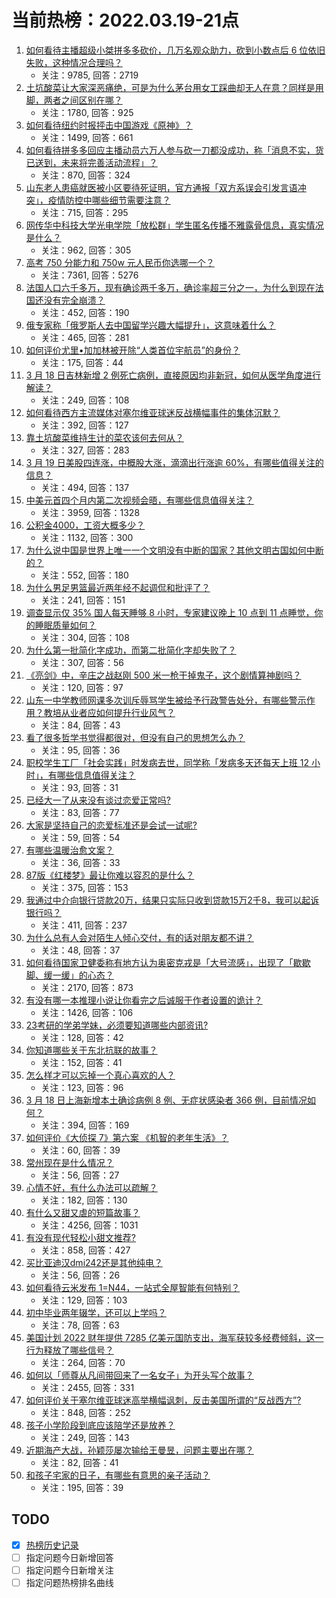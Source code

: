 # 当前热榜：2022.03.19-21点
1. [如何看待主播超级小桀拼多多砍价，几万名观众助力，砍到小数点后  6 位依旧失败，这种情况合理吗？](https://www.zhihu.com/question/522686785)
    * 关注：9785, 回答：2719
2. [土坑酸菜让大家深恶痛绝，可是为什么茅台用女工踩曲却无人在意？同样是用脚，两者之间区别在哪？](https://www.zhihu.com/question/522544974)
    * 关注：1780, 回答：925
3. [如何看待纽约时报抨击中国游戏《原神》？](https://www.zhihu.com/question/522559674)
    * 关注：1499, 回答：661
4. [如何看待拼多多回应主播动员六万人参与砍一刀都没成功，称「消息不实，货已送到，未来将完善活动流程」？](https://www.zhihu.com/question/522880081)
    * 关注：870, 回答：324
5. [山东老人患癌就医被小区要待死证明，官方通报「双方系误会引发言语冲突」，疫情防控中哪些细节需要注意？](https://www.zhihu.com/question/522804696)
    * 关注：715, 回答：295
6. [网传华中科技大学光电学院「放松群」学生匿名传播不雅露骨信息，真实情况是什么？](https://www.zhihu.com/question/522288423)
    * 关注：962, 回答：305
7. [高考 750 分能力和 750w 元人民币你选哪一个？](https://www.zhihu.com/question/435438184)
    * 关注：7361, 回答：5276
8. [法国人口六千多万，现有确诊两千多万，确诊率超三分之一，为什么到现在法国还没有完全崩溃？](https://www.zhihu.com/question/521888462)
    * 关注：452, 回答：190
9. [俄专家称「俄罗斯人去中国留学兴趣大幅提升」，这意味着什么？](https://www.zhihu.com/question/522317691)
    * 关注：465, 回答：281
10. [如何评价尤里•加加林被开除“人类首位宇航员”的身份？](https://www.zhihu.com/question/522812362)
    * 关注：175, 回答：44
11. [3 月 18 日吉林新增 2 例死亡病例，直接原因均非新冠，如何从医学角度进行解读？](https://www.zhihu.com/question/522861243)
    * 关注：249, 回答：108
12. [如何看待西方主流媒体对塞尔维亚球迷反战横幅事件的集体沉默？](https://www.zhihu.com/question/522801411)
    * 关注：392, 回答：127
13. [靠土坑酸菜维持生计的菜农该何去何从？](https://www.zhihu.com/question/522430979)
    * 关注：327, 回答：283
14. [3 月 19 日美股四连涨，中概股大涨，滴滴出行涨逾 60%，有哪些值得关注的信息？](https://www.zhihu.com/question/522804175)
    * 关注：494, 回答：137
15. [中美元首四个月内第二次视频会晤，有哪些信息值得关注？](https://www.zhihu.com/question/522745341)
    * 关注：3959, 回答：1328
16. [公积金4000，工资大概多少？](https://www.zhihu.com/question/442656404)
    * 关注：1132, 回答：300
17. [为什么说中国是世界上唯一一个文明没有中断的国家？其他文明古国如何中断的？](https://www.zhihu.com/question/32682567)
    * 关注：552, 回答：180
18. [为什么男足男篮最近两年经不起调侃和批评了？](https://www.zhihu.com/question/522557931)
    * 关注：241, 回答：151
19. [调查显示仅 35% 国人每天睡够 8 小时，专家建议晚上 10 点到 11 点睡觉，你的睡眠质量如何？](https://www.zhihu.com/question/522817232)
    * 关注：304, 回答：108
20. [为什么第一批简化字成功，而第二批简化字却失败了？](https://www.zhihu.com/question/26940415)
    * 关注：307, 回答：56
21. [《亮剑》中，辛庄之战赵刚 500 米一枪干掉鬼子，这个剧情算神剧吗？](https://www.zhihu.com/question/277646651)
    * 关注：120, 回答：97
22. [山东一中学教师网课多次训斥辱骂学生被给予行政警告处分，有哪些警示作用？教培从业者应如何提升行业风气？](https://www.zhihu.com/question/522710438)
    * 关注：84, 回答：43
23. [看了很多哲学书觉得都很对，但没有自己的思想怎么办？](https://www.zhihu.com/question/522565260)
    * 关注：95, 回答：36
24. [职校学生工厂「社会实践」时发病去世，同学称「发病多天还每天上班 12 小时」，有哪些信息值得关注？](https://www.zhihu.com/question/522823635)
    * 关注：93, 回答：31
25. [已经大一了从来没有谈过恋爱正常吗?](https://www.zhihu.com/question/522886547)
    * 关注：83, 回答：77
26. [大家是坚持自己的恋爱标准还是会试一试呢?](https://www.zhihu.com/question/522768047)
    * 关注：59, 回答：54
27. [有哪些温暖治愈文案？](https://www.zhihu.com/question/521856063)
    * 关注：36, 回答：33
28. [87版《红楼梦》最让你难以容忍的是什么？](https://www.zhihu.com/question/511724176)
    * 关注：375, 回答：153
29. [我通过中介向银行贷款20万，结果只实际只收到贷款15万2千8，我可以起诉银行吗？](https://www.zhihu.com/question/401496121)
    * 关注：411, 回答：237
30. [为什么总有人会对陌生人倾心交付，有的话对朋友都不讲？](https://www.zhihu.com/question/522886350)
    * 关注：48, 回答：37
31. [如何看待国家卫健委称有地方认为奥密克戎是「大号流感」，出现了「歇歇脚、缓一缓」的心态？](https://www.zhihu.com/question/522676609)
    * 关注：2170, 回答：873
32. [有没有哪一本推理小说让你看完之后诚服于作者设置的诡计？](https://www.zhihu.com/question/412549819)
    * 关注：1426, 回答：106
33. [23考研的学弟学妹，必须要知道哪些内部资讯?](https://www.zhihu.com/question/522746839)
    * 关注：128, 回答：42
34. [你知道哪些关于东北抗联的故事？](https://www.zhihu.com/question/357841275)
    * 关注：152, 回答：41
35. [怎么样才可以忘掉一个真心喜欢的人？](https://www.zhihu.com/question/522486256)
    * 关注：123, 回答：96
36. [3 月 18 日上海新增本土确诊病例 8 例、无症状感染者 366 例，目前情况如何？](https://www.zhihu.com/question/522800809)
    * 关注：394, 回答：169
37. [如何评价《大侦探 7》第六案 《机智的老年生活》？](https://www.zhihu.com/question/522352205)
    * 关注：60, 回答：39
38. [常州现在是什么情况？](https://www.zhihu.com/question/522037252)
    * 关注：56, 回答：27
39. [心情不好，有什么办法可以疏解？](https://www.zhihu.com/question/522404428)
    * 关注：182, 回答：130
40. [有什么又甜又虐的短篇故事？](https://www.zhihu.com/question/481850664)
    * 关注：4256, 回答：1031
41. [有没有现代轻松小甜文推荐?](https://www.zhihu.com/question/413462536)
    * 关注：858, 回答：427
42. [买比亚迪汉dmi242还是其他纯电？](https://www.zhihu.com/question/520490792)
    * 关注：56, 回答：26
43. [如何看待云⽶发布 1=N44，⼀站式全屋智能有何特别？](https://www.zhihu.com/question/522530643)
    * 关注：129, 回答：103
44. [初中毕业两年辍学，还可以上学吗？](https://www.zhihu.com/question/522819809)
    * 关注：78, 回答：63
45. [美国计划 2022 财年提供 7285 亿美元国防支出，海军获较多经费倾斜，这一行为释放了哪些信号？](https://www.zhihu.com/question/522634164)
    * 关注：264, 回答：70
46. [如何以「师尊从凡间带回来了一名女子」为开头写个故事？](https://www.zhihu.com/question/441114065)
    * 关注：2455, 回答：331
47. [如何评价关于塞尔维亚球迷高举横幅讽刺，反击美国所谓的“反战西方”?](https://www.zhihu.com/question/522721512)
    * 关注：848, 回答：252
48. [孩子小学阶段到底应该陪学还是放养？](https://www.zhihu.com/question/520615190)
    * 关注：249, 回答：143
49. [近期海产大战，孙颖莎屡次输给王曼昱，问题主要出在哪？](https://www.zhihu.com/question/522753907)
    * 关注：82, 回答：41
50. [和孩子宅家的日子，有哪些有意思的亲子活动？](https://www.zhihu.com/question/521872456)
    * 关注：195, 回答：39
## TODO
* [x] [热榜历史记录](hot_history/AllHot.md)
* [ ] 指定问题今日新增回答
* [ ] 指定问题今日新增关注
* [ ] 指定问题热榜排名曲线
